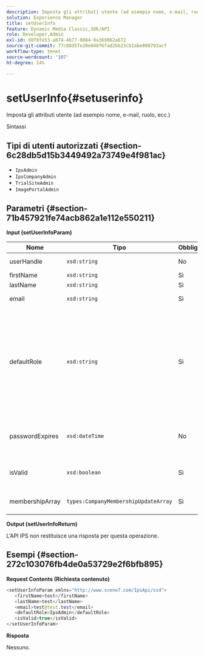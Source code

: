 ```yaml
---
description: Imposta gli attributi utente (ad esempio nome, e-mail, ruolo, ecc.)
solution: Experience Manager
title: setUserInfo
feature: Dynamic Media Classic,SDK/API
role: Developer,Admin
exl-id: d8f8fe53-a874-4b77-9084-9a369862a672
source-git-commit: 77c88d5fe20e048f6fad2bb23cb1abe090793acf
workflow-type: tm+mt
source-wordcount: '107'
ht-degree: 14%

---
```


# setUserInfo{#setuserinfo}

Imposta gli attributi utente (ad esempio nome, e-mail, ruolo, ecc.)

Sintassi

## Tipi di utenti autorizzati {#section-6c28db5d15b3449492a73749e4f981ac}

* `IpsAdmin`
* `IpsCompanyAdmin`
* `TrialSiteAdmin`
* `ImagePortalAdmin`

## Parametri {#section-71b457921fe74acb862a1e112e550211}

**Input (setUserInfoParam)**

| Nome | Tipo | Obbligatorio | Descrizione |
|---|---|---|---|
| userHandle | `xsd:string` | No | Handle utente. |
| firstName | `xsd:string` | Sì | Nome. |
| lastName | `xsd:string` | Sì | Cognome. |
| email | `xsd:string` | Sì | E-mail utente. |
| defaultRole | `xsd:string` | Sì | Imposta il ruolo di un utente in ogni società a cui appartiene. Si noti tuttavia che `IpsAdmin` il ruolo sostituisce altre impostazioni per società. |
| passwordExpires | `xsd:dateTime` | No | Imposta la data di scadenza della password. |
| isValid | `xsd:boolean` | Sì | Determina se l&#39;utente è un utente IPS valido. |
| membershipArray | `types:CompanyMembershipUpdateArray` | Sì | Un array di handle aziendali. |

**Output (setUserInfoReturn)**

L&#39;API IPS non restituisce una risposta per questa operazione.

## Esempi {#section-272c103076fb4de0a53729e2f6bfb895}

**Request Contents (Richiesta contenuto)**

```java
<setUserInfoParam xmlns="http://www.scene7.com/IpsApi/xsd">
   <firstName>test</firstName>
   <lastName>test</lastName>
   <email>test@test.test</email>
   <defaultRole>IpsAdmin</defaultRole>
   <isValid>true</isValid>
</setUserInfoParam>
```

**Risposta**

Nessuno.
